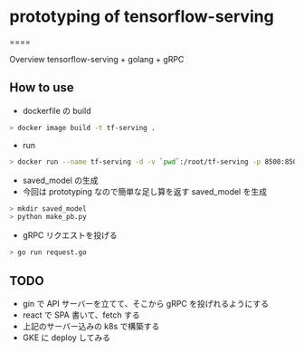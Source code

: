# prototyping of tensorflow-serving

====

Overview
tensorflow-serving + golang + gRPC

## How to use

- dockerfile の build

```bash
> docker image build -t tf-serving .
```

- run

```bash
> docker run --name tf-serving -d -v `pwd`:/root/tf-serving -p 8500:8500 -it tf-serving
```

- saved_model の生成
- 今回は prototyping なので簡単な足し算を返す saved_model を生成

```bash
> mkdir saved_model
> python make_pb.py
```

- gRPC リクエストを投げる

```bash
> go run request.go
```

## TODO

- gin で API サーバーを立てて、そこから gRPC を投げれるようにする
- react で SPA 書いて、fetch する
- 上記のサーバー込みの k8s で構築する
- GKE に deploy してみる
